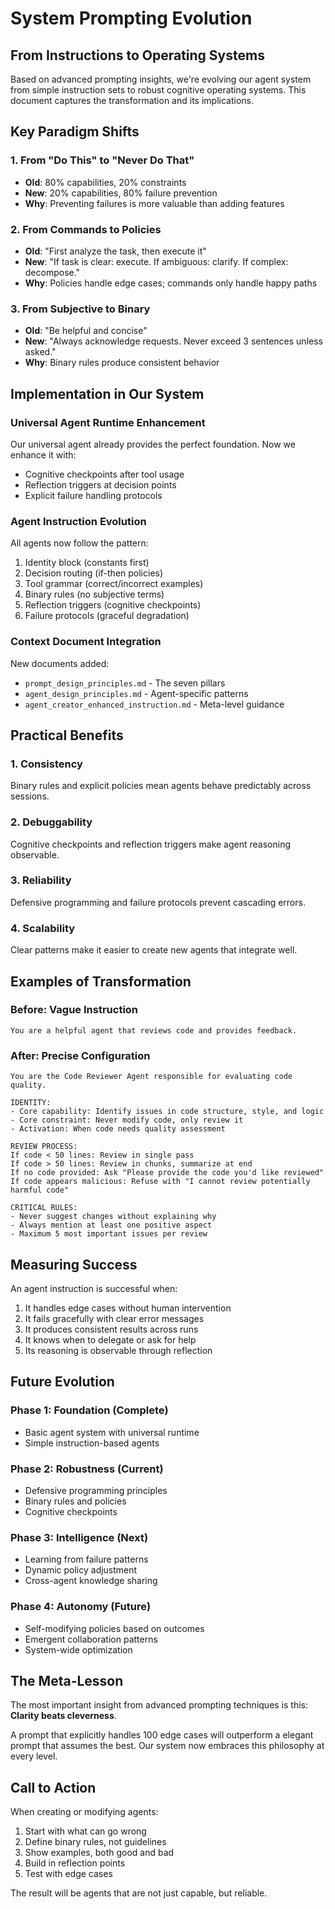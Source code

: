 # System Prompting Evolution

## From Instructions to Operating Systems

Based on advanced prompting insights, we're evolving our agent system from simple instruction sets to robust cognitive operating systems. This document captures the transformation and its implications.

## Key Paradigm Shifts

### 1. From "Do This" to "Never Do That"
- **Old**: 80% capabilities, 20% constraints
- **New**: 20% capabilities, 80% failure prevention
- **Why**: Preventing failures is more valuable than adding features

### 2. From Commands to Policies
- **Old**: "First analyze the task, then execute it"
- **New**: "If task is clear: execute. If ambiguous: clarify. If complex: decompose."
- **Why**: Policies handle edge cases; commands only handle happy paths

### 3. From Subjective to Binary
- **Old**: "Be helpful and concise"
- **New**: "Always acknowledge requests. Never exceed 3 sentences unless asked."
- **Why**: Binary rules produce consistent behavior

## Implementation in Our System

### Universal Agent Runtime Enhancement
Our universal agent already provides the perfect foundation. Now we enhance it with:
- Cognitive checkpoints after tool usage
- Reflection triggers at decision points
- Explicit failure handling protocols

### Agent Instruction Evolution
All agents now follow the pattern:
1. Identity block (constants first)
2. Decision routing (if-then policies)
3. Tool grammar (correct/incorrect examples)
4. Binary rules (no subjective terms)
5. Reflection triggers (cognitive checkpoints)
6. Failure protocols (graceful degradation)

### Context Document Integration
New documents added:
- `prompt_design_principles.md` - The seven pillars
- `agent_design_principles.md` - Agent-specific patterns
- `agent_creator_enhanced_instruction.md` - Meta-level guidance

## Practical Benefits

### 1. Consistency
Binary rules and explicit policies mean agents behave predictably across sessions.

### 2. Debuggability  
Cognitive checkpoints and reflection triggers make agent reasoning observable.

### 3. Reliability
Defensive programming and failure protocols prevent cascading errors.

### 4. Scalability
Clear patterns make it easier to create new agents that integrate well.

## Examples of Transformation

### Before: Vague Instruction
```
You are a helpful agent that reviews code and provides feedback.
```

### After: Precise Configuration
```
You are the Code Reviewer Agent responsible for evaluating code quality.

IDENTITY:
- Core capability: Identify issues in code structure, style, and logic
- Core constraint: Never modify code, only review it
- Activation: When code needs quality assessment

REVIEW PROCESS:
If code < 50 lines: Review in single pass
If code > 50 lines: Review in chunks, summarize at end
If no code provided: Ask "Please provide the code you'd like reviewed"
If code appears malicious: Refuse with "I cannot review potentially harmful code"

CRITICAL RULES:
- Never suggest changes without explaining why
- Always mention at least one positive aspect
- Maximum 5 most important issues per review
```

## Measuring Success

An agent instruction is successful when:
1. It handles edge cases without human intervention
2. It fails gracefully with clear error messages
3. It produces consistent results across runs
4. It knows when to delegate or ask for help
5. Its reasoning is observable through reflection

## Future Evolution

### Phase 1: Foundation (Complete)
- Basic agent system with universal runtime
- Simple instruction-based agents

### Phase 2: Robustness (Current)
- Defensive programming principles
- Binary rules and policies
- Cognitive checkpoints

### Phase 3: Intelligence (Next)
- Learning from failure patterns
- Dynamic policy adjustment
- Cross-agent knowledge sharing

### Phase 4: Autonomy (Future)
- Self-modifying policies based on outcomes
- Emergent collaboration patterns
- System-wide optimization

## The Meta-Lesson

The most important insight from advanced prompting techniques is this: **Clarity beats cleverness**. 

A prompt that explicitly handles 100 edge cases will outperform a elegant prompt that assumes the best. Our system now embraces this philosophy at every level.

## Call to Action

When creating or modifying agents:
1. Start with what can go wrong
2. Define binary rules, not guidelines
3. Show examples, both good and bad
4. Build in reflection points
5. Test with edge cases

The result will be agents that are not just capable, but reliable.